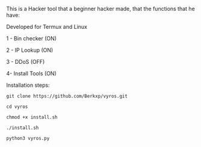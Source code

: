 This is a Hacker tool that a beginner hacker made, that the functions that he have:

Developed for Termux and Linux

1 - Bin checker (ON)

2 - IP Lookup (ON)

3 - DDoS (OFF)

4- Install Tools (ON)

Installation steps:

```
git clone https://github.com/Berkxp/vyros.git

cd vyros

chmod +x install.sh

./install.sh

python3 vyros.py
```
